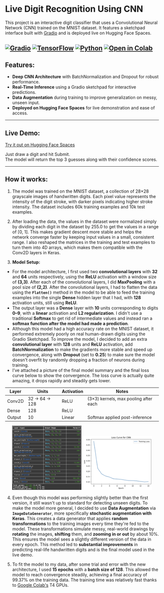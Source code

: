 # Live Digit Recognition Using CNN 

This project is an interactive digit classifier that uses a Convolutional Neural Network (CNN) trained on the MNIST dataset. It features a sketchpad interface built with [Gradio](https://www.gradio.app/) and is deployed live on Hugging Face Spaces.

[![Gradio](https://img.shields.io/badge/Gradio-App-blue?logo=gradio)](https://gradio.app)
[![TensorFlow](https://img.shields.io/badge/TensorFlow-ML-orange?logo=tensorflow)](https://www.tensorflow.org/)
[![Python](https://img.shields.io/badge/Python-3.10+-yellow?logo=python)](https://www.python.org/)
[![Open in Colab](https://colab.research.google.com/assets/colab-badge.svg)](https://colab.research.google.com/yourcolablink)
---
## Features: 
- **Deep CNN Architecture** with BatchNormalization and Dropout for robust performance.
- **Real-Time Inference** using a Gradio sketchpad for interactive predictions.
- **Data Augmentation** during training to improve generalization on messy, unseen input.
- **Deployed on Hugging Face Spaces** for live demonstration and ease of access.
--- 
## Live Demo: 
[Try it out on Hugging Face Spaces](https://huggingface.co/spaces/rezaenayati/Live_Digit_Recognition_Using_CNN)

Just draw a digit and hit Submit.  
The model will return the top 3 guesses along with their confidence scores.

---
## How it works: 
1. The model was trained on the MNIST dataset, a collection of 28×28 grayscale images of handwritten digits. Each pixel value represents the intensity of the digit stroke, with darker pixels indicating higher stroke intensity. The dataset includes 60k training examples and 10k test examples. 

2. After loading the data, the values in the dataset were normalized simply by dividing each digit in the dataset by 255.0 to get the values in a range of [0, 1]. This makes gradient descent more stable and helps the network converge faster by keeping input values in a small, consistent range. I also reshaped the matrices in the training and test examples to turn them into 4D arrays, which makes them compatible with the Conv2D layers in Keras.

3. **Model Setup:**
* For the model architecture, I first used two **convolutional layers** with **32** and **64** units respectively, using the **ReLU** activation with a window size of **(3,3)**. After each of the convolutional layers, I did **MaxPooling** with a pool size of **(2,2)**.
After the convolutional layers, I had to flatten the data using the **`Flatten()`** method in the model to be able to feed the training examples into the single **Dense** hidden layer that I had, with **128** activation units, still using **ReLU**.
* The output layer was a **Dense** layer with **10** units corresponding to digits **0–9**, with a **linear** activation and **L2 regularization**. I didn't use a traditional **Softmax** to get rid of intermediate values and instead ran a **softmax function after the model had made a prediction**.
* Although this model had a high accuracy rate on the MNIST dataset, it performed extremely poorly on real human-drawn digits using the Gradio Sketchpad. To improve the model, I decided to add an extra **convolutional layer** with **128** units and **ReLU** activation, add **BatchNormalization** to make the gradients more stable and speed up convergence, along with **Dropout** (set to **0.25**) to make sure the model doesn't overfit by randomly dropping a fraction of neurons during training.
* I’ve attached a picture of the final model summary and the final loss curve below to show the convergence. The loss curve is actually quite amazing, it drops rapidly and steadily gets lower.

| Layer | Units | Activation | Notes |
|-------|-------|------------|-------|
| Conv2D | 32 → 64 → 128 | ReLU | (3×3) kernels, max pooling after each |
| Dense | 128 | ReLU | |
| Output | 10 | Linear | Softmax applied post-inference |

<p align="center">
  <img src="model_summary.png" alt="Model Summary" width="45%" />
  <img src="loss_curve.png" alt="Loss Curve" width="45%" />
</p>

4. Even though this model was performing slightly better than the first version, it still wasn't up to standard for detecting unseen digits. To make the model more general, I decided to use **Data Augmentation** via **`ImageDataGenerator`**, more specifically **stochastic augmentation with Keras**.
This creates a data generator that applies **random transformations** to the training images every time they're fed to the model. These transformations simulate messy, real-world drawings by **rotating** the images, **shifting** them, and **zooming in or out** by about 10%. This ensures the model sees a slightly different version of the data in every epoch.
This method led to **substantial improvements** in predicting real-life handwritten digits and is the final model used in the live demo.

5. To fit the model to my data, after some trial and error with the new architecture, I used **15 epochs** with a **batch size of 128**. This allowed the model to reach convergence steadily, achieving a final accuracy of 99.37% on the training data. The training time was relatively fast thanks to [Google Colab's](https://colab.google/) T4 GPUs. 

